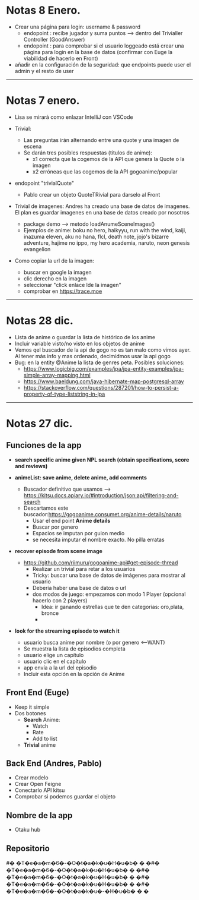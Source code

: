 # Notas 8 Enero.  

* Crear una página para login: username & password
   * endopoint : recibe jugador y suma puntos --> dentro del Trivialler Controller (GoodAnswer)
   * endopoint : para comprobar si el usuario loggeado está crear una página para login en la base de datos (confirmar con Euge la viabilidad de hacerlo en Front)
* añadir en la configuración de la seguridad: que endpoints puede user el admin y el resto de user


---
# Notas 7 enero. 

* Lisa se mirará como enlazar IntelliJ con VSCode
* Trivial:
  * Las preguntas irán alternando entre una quote y una imagen de escena
  * Se darán tres posibles respuestas (titulos de anime): 
       * x1 correcta que la cogemos de la API que genera la Quote o la imagen
       * x2 erróneas que las cogemos de la API gogoanime/popular
* endopoint "trivialQuote"
  *  Pablo crear un objeto QuoteTRivial para darselo al Front
* Trivial de imagenes: Andres ha creado una base de datos de imagenes. El plan es guardar imagenes en una base de datos creado por nosotros
  *  package demo --> metodo loadAnumeSceneImages()
  *  Ejemplos de anime: boku no hero, haikyyu, run with the wind, kaiji, inazuma eleven, aku no hana, flcl, death note, jojo's bizarre adventure, hajime no ippo, my hero academia, naruto, neon genesis evangelion


* Como copiar la url de la imagen:
  * buscar en google la imagen
  * clic derecho en la imagen
  * seleccionar "click enlace lde la imagen"
  * comprobar en https://trace.moe

---
# Notas 28 dic. 

* Lista de anime o guardar la lista de histórico de los anime
* Incluir variable visto/no visto en los objetos de anime
* Vemos qel buscador de la api de gogo no es tan malo como vimos ayer. Al tener más info y mas ordenado, decimidmos usar la api gogo
* Bug: en la entity @Anime la lista de genres peta. Posibles soluciones:
  * https://www.logicbig.com/examples/jpa/jpa-entity-examples/jpa-simple-array-mapping.html
  * https://www.baeldung.com/java-hibernate-map-postgresql-array
  * https://stackoverflow.com/questions/287201/how-to-persist-a-property-of-type-liststring-in-jpa

---
# Notas 27 dic. 

## Funciones de la app

* **search specific anime given NPL search (obtain specifications, score and reviews)**

* **animeList: save anime, delete anime, add comments**
    - Buscador definitivo que usamos --> https://kitsu.docs.apiary.io/#introduction/json:api/filtering-and-search
    - Descartamos este buscador:https://gogoanime.consumet.org/anime-details/naruto
      - Usar el end point **Anime details**
      - Buscar por genero
      - Espacios se imputan por guion medio
      - se necesita imputar el nombre exacto. No pilla erratas

* **recover episode from scene image**
  - https://github.com/riimuru/gogoanime-api#get-episode-thread
    - Realizar un trivial para retar a los usuarios
    - Tricky: buscar una base de datos de imágenes para mostrar al usuario
    - Debería haber una base de datos o url
    - dos modos de juego: empezamos con modo 1 Player (opcional hacerlo con 2 players)
      - Idea: ir ganando estrellas que te den categorías: oro,plata, bronce
      - 
* **look for the streaming episode to watch it**
  - usuario busca anime por nombre (o por genero <--WANT)
  - Se muestra la lista de episodios completa
  - usuario elige un capítulo 
  - usuario clic en el capítulo
  - app envía a la url del episodio
  - Incluir esta opción en la opción de Anime

## Front End (Euge)
* Keep it simple
* Dos botones
  * **Search** Anime: 
    * Watch
    * Rate
    * Add to list
  * **Trivial** anime

## Back End (Andres, Pablo)
* Crear modelo
* Crear Open Feigne
* Conectarlo API kitsu
* Comprobar si podemos guardar el objeto 

## Nombre de la app
- Otaku hub 

## Repositorio

[//]: # (https://github.com/J9-PT-IRONHACK-JAVA/Team6-Otaku-Hub.git)

#� �T�e�a�m�6�-�O�t�a�k�u�H�u�b�
�
�#� �T�e�a�m�6�-�O�t�a�k�u�H�u�b�
�
�#� �T�e�a�m�6�-�O�t�a�k�u�H�u�b�
�
�#� �T�e�a�m�6�-�O�t�a�k�u�H�u�b�
�
�#� �T�e�a�m�6�-�O�t�a�k�u�-�H�u�b�
�
�
